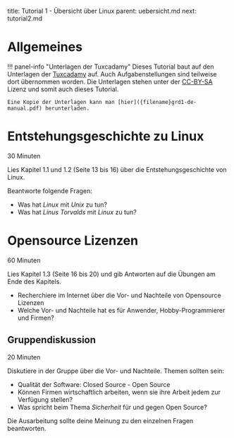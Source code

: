 title: Tutorial 1 - Übersicht über Linux
parent: uebersicht.md
next: tutorial2.md

# Allgemeines

!!! panel-info "Unterlagen der Tuxcadamy"
    Dieses Tutorial baut auf den Unterlagen der [Tuxcadamy](https://www.tuxcademy.org/) auf. Auch Aufgabenstellungen
    sind teilweise dort übernommen worden. Die Unterlagen stehen unter der [CC-BY-SA](http://creativecommons.org/licenses/by-sa/4.0/)
    Lizenz und somit auch dieses Tutorial.

    Eine Kopie der Unterlagen kann man [hier]({filename}grd1-de-manual.pdf) herunterladen.

# Entstehungsgeschichte zu Linux
<span class="badge">30 Minuten</span>

Lies Kapitel 1.1 und 1.2 (Seite 13 bis 16) über die Entstehungsgeschichte von Linux.

Beantworte folgende Fragen:

* Was hat *Linux* mit *Unix* zu tun?
* Was hat *Linus Torvalds* mit *Linux* zu tun?

# Opensource Lizenzen
<span class="badge">60 Minuten</span>

Lies Kapitel 1.3 (Seite 16 bis 20) und gib Antworten auf die Übungen am Ende des Kapitels.

* Recherchiere im Internet über die Vor- und Nachteile von Opensource Lizenzen
* Welche Vor- und Nachteile hat es für Anwender, Hobby-Programmierer und Firmen?

## Gruppendiskussion
<span class="badge">20 Minuten</span>

Diskutiere in der Gruppe über die Vor- und Nachteile. Themen sollten sein:

* Qualität der Software: Closed Source - Open Source
* Können Firmen wirtschaftlich arbeiten, wenn sie ihre Arbeit jedem zur Verfügung stellen?
* Was spricht beim Thema *Sicherheit* für und gegen Open Source?

Die Ausarbeitung sollte deine Meinung zu den einzelnen Fragen beantworten.
